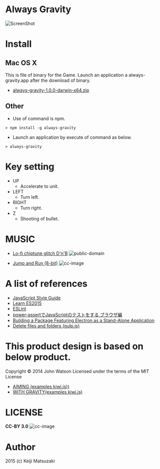 # Always Gravity

![ScreenShot](https://cloud.githubusercontent.com/assets/72997/8771859/20ccc82e-2f01-11e5-9889-d110b29872e0.png)

# Install

## Mac OS X

This is file of binary for the Game.
Launch an application a always-gravity.app after the download of binary.

- [always-gravity-1.0.0-darwin-x64.zip](https://github.com/futoase/always-gravity/releases/download/v1.0.0/always-gravity-1.0.0-darwin-x64.zip)

## Other

- Use of command is npm.

```
> npm install -g always-gravity
```

- Launch an application by execute of command as below.

```
> always-gravity
```

# Key setting

- UP
  - Accelerate to unit.
- LEFT
  - Turn left.
- RIGHT
  - Turn right.
- Z
  - Shooting of bullet.

# MUSIC

- [Lo-fi chiptune glitch D'n'B](http://opengameart.org/content/lo-fi-chiptune-glitch-dnb)
![public-domain](http://i.creativecommons.org/p/zero/1.0/88x31.png)

- [Jump and Run (8-bit)](http://opengameart.org/content/jump-and-run-8-bit)
![cc-image](https://i.creativecommons.org/l/by/3.0/88x31.png)

# A list of references

- [JavaScript Style Guide](https://github.com/airbnb/javascript)
- [Learn ES2015](http://babeljs.io/docs/learn-es2015/)
- [ESLint](http://eslint.org/)
- [power-assertでJavaScriptのテストをする ブラウザ編](http://efcl.info/2014/0411/res3820/)
- [Building a Package Featuring Electron as a Stand-Alone Application](http://blog.soulserv.net/building-a-package-featuring-electron-as-a-stand-alone-application/)
- [Delete files and folders (gulp.js)](https://github.com/gulpjs/gulp/blob/master/docs/recipes/delete-files-folder.md)

# This product design is based on below product.

Copyright © 2014 John Watson
Licensed under the terms of the MIT License

- [AIMING (examples kiwi.js))](http://examples.kiwijs.org/view.html?category=game-mechanics-bullets&index=0&title=Aiming)
- [WITH GRAVITY(examples kiwi.js)](http://examples.kiwijs.org/view.html?category=game-mechanics-spaceship-motion&index=2&title=With%20gravity)

# LICENSE

**CC-BY 3.0**
![cc-image](https://i.creativecommons.org/l/by/3.0/88x31.png)

# Author
2015 (c) Keiji Matsuzaki
